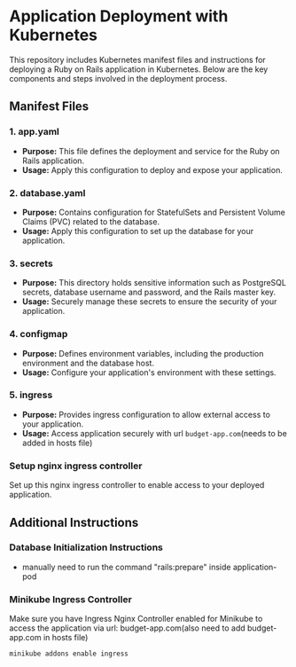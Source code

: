 
# Application Deployment with Kubernetes

This repository includes Kubernetes manifest files and instructions for deploying a Ruby on Rails application in Kubernetes. Below are the key components and steps involved in the deployment process.

## Manifest Files

### 1. app.yaml

- **Purpose:** This file defines the deployment and service for the Ruby on Rails application.
- **Usage:** Apply this configuration to deploy and expose your application.

### 2. database.yaml

- **Purpose:** Contains configuration for StatefulSets and Persistent Volume Claims (PVC) related to the database.
- **Usage:** Apply this configuration to set up the database for your application.

### 3. secrets

- **Purpose:** This directory holds sensitive information such as PostgreSQL secrets, database username and password, and the Rails master key.
- **Usage:** Securely manage these secrets to ensure the security of your application.

### 4. configmap

- **Purpose:** Defines environment variables, including the production environment and the database host.
- **Usage:** Configure your application's environment with these settings.

### 5. ingress

- **Purpose:** Provides ingress configuration to allow external access to your application.
- **Usage:** Access application securely with url `budget-app.com`(needs to be added in hosts file)

### Setup nginx ingress controller
Set up this nginx ingress controller to enable access to your deployed application.

## Additional Instructions

### Database Initialization Instructions
- manually need to run the command "rails:prepare" inside application-pod

### Minikube Ingress Controller

Make sure you have Ingress Nginx Controller enabled for Minikube to access the application via url: budget-app.com(also need to add budget-app.com in hosts file)

```shell
minikube addons enable ingress
```




